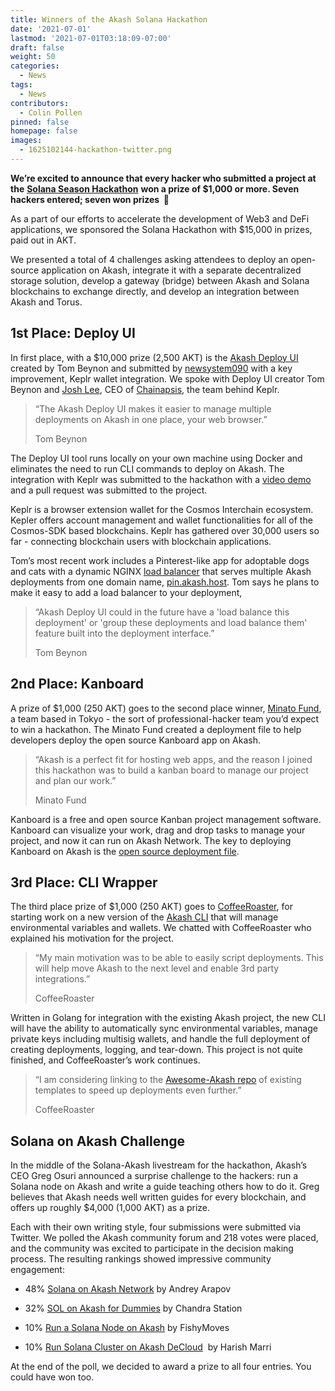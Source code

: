 ```yaml
---
title: Winners of the Akash Solana Hackathon
date: '2021-07-01'
lastmod: '2021-07-01T03:18:09-07:00'
draft: false
weight: 50
categories:
  - News
tags:
  - News
contributors:
  - Colin Pollen
pinned: false
homepage: false
images:
  - 1625102144-hackathon-twitter.png
---
```

**We’re excited to announce that every hacker who submitted a project at the** [**Solana Season Hackathon**](https://solana.com/solanaszn) **won a prize of $1,000 or more. Seven hackers entered; seven won prizes  🥳**

As a part of our efforts to accelerate the development of Web3 and DeFi applications, we sponsored the Solana Hackathon with $15,000 in prizes, paid out in AKT. 

We presented a total of 4 challenges asking attendees to deploy an open-source application on Akash, integrate it with a separate decentralized storage solution, develop a gateway (bridge) between Akash and Solana blockchains to exchange directly, and develop an integration between Akash and Torus. 

1st Place: Deploy UI
--------------------

In first place, with a $10,000 prize (2,500 AKT) is the [Akash Deploy UI](https://github.com/tombeynon/akash-deploy) created by Tom Beynon and submitted by [newsystem090](https://github.com/newsystem090) with a key improvement, Keplr wallet integration. We spoke with Deploy UI creator Tom Beynon and [Josh Lee](https://twitter.com/dogemos), CEO of [Chainapsis](https://chainapsis.com/), the team behind Keplr.

> “The Akash Deploy UI makes it easier to manage multiple deployments on Akash in one place, your web browser.”
> 
> Tom Beynon

The Deploy UI tool runs locally on your own machine using Docker and eliminates the need to run CLI commands to deploy on Akash. The integration with Keplr was submitted to the hackathon with a [video demo](https://siasky.net/_A1ZsA1rSXqhvWyV8gIgAkWBJU8potlAbWWI7H1q1jFguw) and a pull request was submitted to the project.

Keplr is a browser extension wallet for the Cosmos Interchain ecosystem. Kepler offers account management and wallet functionalities for all of the Cosmos-SDK based blockchains. Keplr has gathered over 30,000 users so far - connecting blockchain users with blockchain applications. 

Tom’s most recent work includes a Pinterest-like app for adoptable dogs and cats with a dynamic NGINX [load balancer](https://github.com/tombeynon/nginx-dynamic-lb) that serves multiple Akash deployments from one domain name, [pin.akash.host](http://pin.akash.host/). Tom says he plans to make it easy to add a load balancer to your deployment, 

> “Akash Deploy UI could in the future have a 'load balance this deployment' or 'group these deployments and load balance them' feature built into the deployment interface.”
> 
> Tom Beynon

2nd Place: Kanboard
-------------------

A prize of $1,000 (250 AKT) goes to the second place winner, [Minato Fund](https://minatofund.com/), a team based in Tokyo - the sort of professional-hacker team you’d expect to win a hackathon. The Minato Fund created a deployment file to help developers deploy the open source Kanboard app on Akash. 

> “Akash is a perfect fit for hosting web apps, and the reason I joined this hackathon was to build a kanban board to manage our project and plan our work.”
> 
> Minato Fund

Kanboard is a free and open source Kanban project management software. Kanboard can visualize your work, drag and drop tasks to manage your project, and now it can run on Akash Network. The key to deploying Kanboard on Akash is the [open source deployment file](https://github.com/ovrclk/awesome-akash/pull/175/commits/e1a89f3a04621ef4747e247ce569076f1a9e1f00).

3rd Place: CLI Wrapper
----------------------

The third place prize of $1,000 (250 AKT) goes to [CoffeeRoaster](https://twitter.com/roaster4435), for starting work on a new version of the [Akash CLI](https://github.com/coffeeroaster/akash-cli/blob/main/doc/akash-cli.pdf) that will manage environmental variables and wallets. We chatted with CoffeeRoaster who explained his motivation for the project.

> “My main motivation was to be able to easily script deployments. This will help move Akash to the next level and enable 3rd party integrations.”
> 
> CoffeeRoaster

Written in Golang for integration with the existing Akash project, the new CLI will have the ability to automatically sync environmental variables, manage private keys including multisig wallets, and handle the full deployment of creating deployments, logging, and tear-down. This project is not quite finished, and CoffeeRoaster’s work continues.

> “I am considering linking to the [Awesome-Akash repo](https://github.com/ovrclk/awesome-akash) of existing templates to speed up deployments even further.”
> 
> CoffeeRoaster

Solana on Akash Challenge
-------------------------

In the middle of the Solana-Akash livestream for the hackathon, Akash’s CEO Greg Osuri announced a surprise challenge to the hackers: run a Solana node on Akash and write a guide teaching others how to do it. Greg believes that Akash needs well written guides for every blockchain, and offers up roughly $4,000 (1,000 AKT) as a prize.

Each with their own writing style, four submissions were submitted via Twitter. We polled the Akash community forum and 218 votes were placed, and the community was excited to participate in the decision making process. The resulting rankings showed impressive community engagement:

*   48% [Solana on Akash Network](https://nixaid.com/solana-on-akashnet/) by Andrey Arapov
    
*   32% [SOL on Akash for Dummies](https://chandra-station.medium.com/sol-on-akash-for-dummies-7aed500ed33d) by Chandra Station
    
*   10% [Run a Solana Node on Akash](https://cryptoevangelist.me/run-a-solana-node-on-akash/) by FishyMoves
    
*   10% [Run Solana Cluster on Akash DeCloud](https://harishmarri551.medium.com/run-solana-cluster-on-akash-decloud-8d04eb624a00)  by Harish Marri
    

At the end of the poll, we decided to award a prize to all four entries. You could have won too.